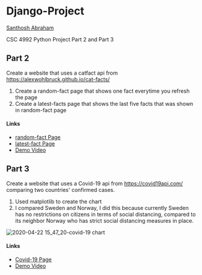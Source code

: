 # Django-Project
[Santhosh Abraham](https://github.com/santhosh3000/Django-Project)

CSC 4992 Python Project Part 2 and Part 3

## Part 2
Create a website that uses a catfact api from https://alexwohlbruck.github.io/cat-facts/
1. Create a random-fact page that shows one fact everytime you refresh the page
2. Create a latest-facts page that shows the last five facts that was shown in random-fact page
#### Links
* [random-fact Page](http://santhosh3000.pythonanywhere.com/catfacts/random-fact)
* [latest-fact Page](http://santhosh3000.pythonanywhere.com/catfacts/latest-facts)
* [Demo Video](https://www.youtube.com/watch?v=YdK6SePec68)

## Part 3
Create a website that uses a Covid-19 api from https://covid19api.com/ comparing two countries' confirmed cases.
1. Used matplotlib to create the chart
2. I compared Sweden and Norway, I did this because currently Sweden has no restrictions on citizens in terms of social distancing, compared to its neighbor Norway who has strict social distancing measures in place. 

![2020-04-22 15_47_20-covid-19 chart](https://user-images.githubusercontent.com/33672419/80028856-d2de0700-84b3-11ea-924b-533f2d0267fa.png)

#### Links
* [Covid-19 Page](http://santhosh3000.pythonanywhere.com/covid19/chart)
* [Demo Video]()
